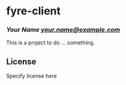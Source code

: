 # fyre-client
### _Your Name <your.name@example.com>_

This is a project to do ... something.

## License

Specify license here

